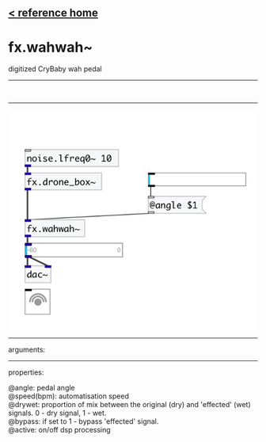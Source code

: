 [< reference home](index.html)
---

# fx.wahwah~


digitized CryBaby wah pedal

---

<br>


---


![example](examples/fx.wahwah~-example.jpg)

---
arguments:


---
properties:

@angle: pedal
            angle<br>
@speed(bpm): automatisation speed<br>
@drywet: proportion
            of mix between the original (dry) and &#39;effected&#39; (wet) signals. 0 - dry signal, 1 -
            wet.<br>
@bypass: if set to 1 - bypass
            &#39;effected&#39; signal.<br>
@active: on/off dsp
            processing<br>

